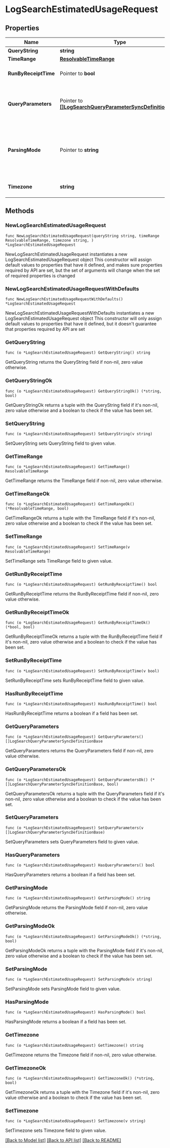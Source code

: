 # LogSearchEstimatedUsageRequest

## Properties

Name | Type | Description | Notes
------------ | ------------- | ------------- | -------------
**QueryString** | **string** | Query to perform. | 
**TimeRange** | [**ResolvableTimeRange**](ResolvableTimeRange.md) |  | 
**RunByReceiptTime** | Pointer to **bool** | This has the value &#x60;true&#x60; if the search is to be run by receipt time and &#x60;false&#x60; if it is to be run by message time. | [optional] [default to false]
**QueryParameters** | Pointer to [**[]LogSearchQueryParameterSyncDefinitionBase**](LogSearchQueryParameterSyncDefinitionBase.md) | Values for search template used in the search query. Learn more about the search templates here : https://help.sumologic.com/docs/search/get-started-with-search/build-search/search-templates/ | [optional] 
**ParsingMode** | Pointer to **string** | Define the parsing mode to scan the JSON format log messages. Possible values are:   1. &#x60;AutoParse&#x60;   2. &#x60;Manual&#x60; In AutoParse mode, the system automatically figures out fields to parse based on the search query. While in the Manual mode, no fields are parsed out automatically. For more information see [Dynamic Parsing](https://help.sumologic.com/?cid&#x3D;0011). | [optional] [default to "Manual"]
**Timezone** | **string** | Time zone to get the estimated usage details. Follow the format in the [IANA Time Zone Database](https://en.wikipedia.org/wiki/List_of_tz_database_time_zones#List).  | 

## Methods

### NewLogSearchEstimatedUsageRequest

`func NewLogSearchEstimatedUsageRequest(queryString string, timeRange ResolvableTimeRange, timezone string, ) *LogSearchEstimatedUsageRequest`

NewLogSearchEstimatedUsageRequest instantiates a new LogSearchEstimatedUsageRequest object
This constructor will assign default values to properties that have it defined,
and makes sure properties required by API are set, but the set of arguments
will change when the set of required properties is changed

### NewLogSearchEstimatedUsageRequestWithDefaults

`func NewLogSearchEstimatedUsageRequestWithDefaults() *LogSearchEstimatedUsageRequest`

NewLogSearchEstimatedUsageRequestWithDefaults instantiates a new LogSearchEstimatedUsageRequest object
This constructor will only assign default values to properties that have it defined,
but it doesn't guarantee that properties required by API are set

### GetQueryString

`func (o *LogSearchEstimatedUsageRequest) GetQueryString() string`

GetQueryString returns the QueryString field if non-nil, zero value otherwise.

### GetQueryStringOk

`func (o *LogSearchEstimatedUsageRequest) GetQueryStringOk() (*string, bool)`

GetQueryStringOk returns a tuple with the QueryString field if it's non-nil, zero value otherwise
and a boolean to check if the value has been set.

### SetQueryString

`func (o *LogSearchEstimatedUsageRequest) SetQueryString(v string)`

SetQueryString sets QueryString field to given value.


### GetTimeRange

`func (o *LogSearchEstimatedUsageRequest) GetTimeRange() ResolvableTimeRange`

GetTimeRange returns the TimeRange field if non-nil, zero value otherwise.

### GetTimeRangeOk

`func (o *LogSearchEstimatedUsageRequest) GetTimeRangeOk() (*ResolvableTimeRange, bool)`

GetTimeRangeOk returns a tuple with the TimeRange field if it's non-nil, zero value otherwise
and a boolean to check if the value has been set.

### SetTimeRange

`func (o *LogSearchEstimatedUsageRequest) SetTimeRange(v ResolvableTimeRange)`

SetTimeRange sets TimeRange field to given value.


### GetRunByReceiptTime

`func (o *LogSearchEstimatedUsageRequest) GetRunByReceiptTime() bool`

GetRunByReceiptTime returns the RunByReceiptTime field if non-nil, zero value otherwise.

### GetRunByReceiptTimeOk

`func (o *LogSearchEstimatedUsageRequest) GetRunByReceiptTimeOk() (*bool, bool)`

GetRunByReceiptTimeOk returns a tuple with the RunByReceiptTime field if it's non-nil, zero value otherwise
and a boolean to check if the value has been set.

### SetRunByReceiptTime

`func (o *LogSearchEstimatedUsageRequest) SetRunByReceiptTime(v bool)`

SetRunByReceiptTime sets RunByReceiptTime field to given value.

### HasRunByReceiptTime

`func (o *LogSearchEstimatedUsageRequest) HasRunByReceiptTime() bool`

HasRunByReceiptTime returns a boolean if a field has been set.

### GetQueryParameters

`func (o *LogSearchEstimatedUsageRequest) GetQueryParameters() []LogSearchQueryParameterSyncDefinitionBase`

GetQueryParameters returns the QueryParameters field if non-nil, zero value otherwise.

### GetQueryParametersOk

`func (o *LogSearchEstimatedUsageRequest) GetQueryParametersOk() (*[]LogSearchQueryParameterSyncDefinitionBase, bool)`

GetQueryParametersOk returns a tuple with the QueryParameters field if it's non-nil, zero value otherwise
and a boolean to check if the value has been set.

### SetQueryParameters

`func (o *LogSearchEstimatedUsageRequest) SetQueryParameters(v []LogSearchQueryParameterSyncDefinitionBase)`

SetQueryParameters sets QueryParameters field to given value.

### HasQueryParameters

`func (o *LogSearchEstimatedUsageRequest) HasQueryParameters() bool`

HasQueryParameters returns a boolean if a field has been set.

### GetParsingMode

`func (o *LogSearchEstimatedUsageRequest) GetParsingMode() string`

GetParsingMode returns the ParsingMode field if non-nil, zero value otherwise.

### GetParsingModeOk

`func (o *LogSearchEstimatedUsageRequest) GetParsingModeOk() (*string, bool)`

GetParsingModeOk returns a tuple with the ParsingMode field if it's non-nil, zero value otherwise
and a boolean to check if the value has been set.

### SetParsingMode

`func (o *LogSearchEstimatedUsageRequest) SetParsingMode(v string)`

SetParsingMode sets ParsingMode field to given value.

### HasParsingMode

`func (o *LogSearchEstimatedUsageRequest) HasParsingMode() bool`

HasParsingMode returns a boolean if a field has been set.

### GetTimezone

`func (o *LogSearchEstimatedUsageRequest) GetTimezone() string`

GetTimezone returns the Timezone field if non-nil, zero value otherwise.

### GetTimezoneOk

`func (o *LogSearchEstimatedUsageRequest) GetTimezoneOk() (*string, bool)`

GetTimezoneOk returns a tuple with the Timezone field if it's non-nil, zero value otherwise
and a boolean to check if the value has been set.

### SetTimezone

`func (o *LogSearchEstimatedUsageRequest) SetTimezone(v string)`

SetTimezone sets Timezone field to given value.



[[Back to Model list]](../README.md#documentation-for-models) [[Back to API list]](../README.md#documentation-for-api-endpoints) [[Back to README]](../README.md)


